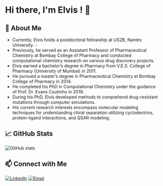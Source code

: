 
# Hi there, I'm Elvis ! 👋

## 🚀 About Me

- Currently, Elvis holds a postdoctoral fellowship at US2B, Nantes University. -
- Previously, he served as an Assistant Professor of Pharmaceutical Chemistry at Bombay College of Pharmacy and conducted computational chemistry research on various drug discovery projects.
- Elvis earned a bachelor’s degree in Pharmacy from V.E.S. College of Pharmacy (University of Mumbai) in 2011.
- He pursued a master’s degree in Pharmaceutical Chemistry at Bombay College of Pharmacy in 2014.
- He completed his PhD in Computational Chemistry under the guidance of Prof. Dr. Evans Coutinho in 2019.
- During his PhD, Elvis developed methods to comprehend drug-resistant mutations through computer simulations.
- His current research interests encompass molecular modeling techniques for understanding chiral separation utilizing cyclodextrins, protein-ligand interactions, and QSAR modeling.




## 📈 GitHub Stats

![GitHub stats](https://github-readme-stats.vercel.app/api?username=elvismartis&show_icons=true&theme=radical)

## 📫 Connect with Me

[![LinkedIn](https://img.shields.io/badge/-LinkedIn-blue?style=flat-square&logo=Linkedin&logoColor=white&link=https://www.linkedin.com/in/elvisadrianmartis/)](https://www.linkedin.com/in/elvisadrianmartis/)
[![Email](https://img.shields.io/badge/-Email-black?style=flat-square&logo=Gmail&logoColor=white&link=mailto:elvis.afmartis@gmail.com)](mailto:elvis.afmartis@gmail.com)
